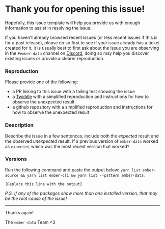 # Thank you for opening this issue!

Hopefully, this issue template will help you provide us with enough information to assist in resolving the issue.

If you haven't already browsed recent issues (or less recent issues if this is for a past release), please do
 so first to see if your issue already has a ticket created for it. It is usually best to first ask about the
 issue you are observing in the `#ember-data` channel on [Discord](https://discord.gg/zT3asNS), doing so may
 help you discover existing issues or provide a clearer reproduction.

### Reproduction

Please provide one of the following:

- a PR linking to this issue with a failing test showing the issue
- a [Twiddle](https://ember-twiddle.com/) with a simplified reproduction and instructions for how to
  observe the unexpected result.
- a github repository with a simplified reproduction and instructions for how to observe the unexpected result

### Description

Describe the issue in a few sentences, include both the *expected* result and the observed *unexpected* result.
If a previous version of `ember-data` worked as `expected`, which was the most recent version that worked?

### Versions

Run the following command and paste the output below: `yarn list ember-source && yarn list ember-cli && yarn list --pattern ember-data`.

```cli
[Replace this line with the output]
```

*P.S. If any of the packages show more than one installed version, that may be the root cause of the issue!*

--------------------------------------------------------------

Thanks again!

The `ember-data` Team <3
